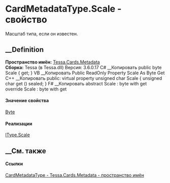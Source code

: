 # CardMetadataType.Scale - свойство
Масштаб типа, если он известен.
##  __Definition
 **Пространство имён:** [Tessa.Cards.Metadata](N_Tessa_Cards_Metadata.htm)  
 **Сборка:** Tessa (в Tessa.dll) Версия: 3.6.0.17
C# __Копировать
     public byte Scale { get; }
VB __Копировать
     Public ReadOnly Property Scale As Byte
    	Get
C++ __Копировать
     public:
    virtual property unsigned char Scale {
    	unsigned char get () sealed;
    }
F# __Копировать
     abstract Scale : byte with get
    override Scale : byte with get
#### Значение свойства
[Byte](https://learn.microsoft.com/dotnet/api/system.byte)
#### Реализации
[IType.Scale](P_Tessa_Cards_Metadata_IType_Scale.htm)  
##  __См. также
#### Ссылки
[CardMetadataType - ](T_Tessa_Cards_Metadata_CardMetadataType.htm)
[Tessa.Cards.Metadata - пространство имён](N_Tessa_Cards_Metadata.htm)
